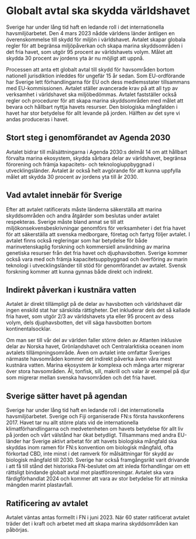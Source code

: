 # Globalt avtal ska skydda världshavet

Sverige har under lång tid haft en ledande roll i det internationella havsmiljöarbetet. Den 4 mars 2023 nådde världens länder äntligen en överenskommelse till skydd för miljön i världshavet. Avtalet skapar globala regler för att begränsa miljöpåverkan och skapa marina skyddsområden i det fria havet, som utgör 95 procent av världshavets volym. Målet att skydda 30 procent av jordens yta är nu möjligt att uppnå.

Processen att anta ett globalt avtal till skydd för havsområden bortom nationell jurisdiktion inleddes för ungefär 15 år sedan. Som EU-ordförande har Sverige lett förhandlingarna för EU och dess medlemsstater tillsammans med EU-kommissionen. Avtalet ställer avancerade krav på att all typ av verksamhet i världshavet ska miljöbedömmas. Avtalet fastställer också regler och procedurer för att skapa marina skyddsområden med målet att bevara och hållbart nyttja havets resurser. Den biologiska mångfalden i havet har stor betydelse för allt levande på jorden. Hälften av det syre vi andas produceras i havet.

## Stort steg i genomförandet av Agenda 2030

Avtalet bidrar till målsättningarna i Agenda 2030:s delmål 14 om att hållbart förvalta marina ekosystem, skydda sårbara delar av världshavet, begränsa förorening och främja kapacitets- och teknologiuppbyggnad i utvecklingsländer. Avtalet är också helt avgörande för att kunna uppfylla målet att skydda 30 procent av jordens yta till år 2030.

## Vad avtalet innebär för Sverige

Efter att avtalet ratificerats måste länderna säkerställa att marina skyddsområden och andra åtgärder som beslutas under avtalet respekteras. Sverige måste bland annat se till att miljökonsekvensbeskrivningar genomförs för verksamheter i det fria havet för att säkerställa att svenska medborgare, företag och fartyg följer avtalet. I avtalet finns också regleringar som har betydelse för både marinvetenskaplig forskning och kommersiell användning av marina genetiska resurser från det fria havet och djuphavsbotten. Sverige kommer också vara med och främja kapacitetsuppbyggnad och överföring av marin teknologi i utvecklingsländer till stöd för genomförandet av avtalet. Svensk forskning kommer att kunna gynnas både direkt och indirekt.

## Indirekt påverkan i kustnära vatten

Avtalet är direkt tillämpligt på de delar av havsbotten och världshavet där ingen enskild stat har särskilda rättigheter. Det inkluderar dels det så kallade fria havet, som utgör 2/3 av världshavets yta eller 95 procent av dess volym, dels djuphavsbotten, det vill säga havsbotten bortom kontinentalsocklar.

Om man ser till vår del av världen faller större delen av Atlanten inklusive delar av Norska havet, Grönlandshavet och Centralarktiska oceanen inom avtalets tillämpningsområde. Även om avtalet inte omfattar Sveriges närmaste havsområden kommer det indirekt påverka även våra mest kustnära vatten. Marina ekosystem är komplexa och många arter migrerar över stora havsområden. Ål, tonfisk, sill, makrill och valar är exempel på djur som migrerar mellan svenska havsområden och det fria havet.

## Sverige sätter havet på agendan

Sverige har under lång tid haft en ledande roll i det internationella havsmiljöarbetet. Sverige och Fiji organiserade FN:s första havskonferens 2017. Havet tar nu allt större plats vid de internationella klimatförhandlingarna och medvetenheten om havets betydelse för allt liv på jorden och vårt välstånd har ökat betydligt. Tillsammans med andra EU-länder har Sverige aktivt arbetat för att havets biologiska mångfald ska skyddas inom ramen för FN:s konvention om biologisk mångfald, ofta förkortad CBD, inte minst i det ramverk för målsättningar för skydd av biologisk mångfald till 2030. Sverige har också framgångsrikt varit drivande i att få till stånd det historiska FN-beslutet om att inleda förhandlingar om ett rättsligt bindande globalt avtal mot plastföroreningar. Avtalet ska vara färdigförhandlat 2024 och kommer att vara av stor betydelse för att minska mängden marint plastavfall.

## Ratificering av avtalet

Avtalet väntas antas formellt i FN i juni 2023. När 60 stater ratificerat avtalet träder det i kraft och arbetet med att skapa marina skyddsområden kan påbörjas.
